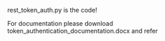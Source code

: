 
rest_token_auth.py is the code!

For documentation please download token_authentication_documentation.docx and refer
